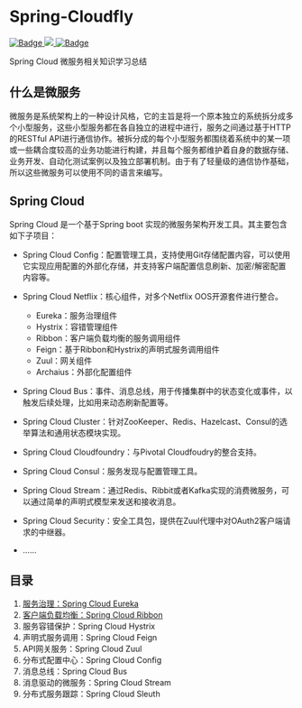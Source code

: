 # Spring-Cloudfly
[![Badge](https://img.shields.io/badge/language-java-brigtgreen.svg) ![](https://img.shields.io/npm/v/drone.svg) ![Badge](https://img.shields.io/badge/link-996.icu-red.svg)](https://996.icu/#/en_US)

Spring Cloud 微服务相关知识学习总结

## 什么是微服务

微服务是系统架构上的一种设计风格，它的主旨是将一个原本独立的系统拆分成多个小型服务，这些小型服务都在各自独立的进程中进行，服务之间通过基于HTTP的RESTful API进行通信协作。被拆分成的每个小型服务都围绕着系统中的某一项或一些耦合度较高的业务功能进行构建，并且每个服务都维护着自身的数据存储、业务开发、自动化测试案例以及独立部署机制。由于有了轻量级的通信协作基础，所以这些微服务可以使用不同的语言来编写。

## Spring Cloud

Spring Cloud 是一个基于Spring boot 实现的微服务架构开发工具。其主要包含如下子项目：

- Spring Cloud Config：配置管理工具，支持使用Git存储配置内容，可以使用它实现应用配置的外部化存储，并支持客户端配置信息刷新、加密/解密配置内容等。
- Spring Cloud Netflix：核心组件，对多个Netflix OOS开源套件进行整合。
  - Eureka：服务治理组件
  - Hystrix：容错管理组件
  - Ribbon：客户端负载均衡的服务调用组件
  - Feign：基于Ribbon和Hystrix的声明式服务调用组件
  - Zuul：网关组件
  - Archaius：外部化配置组件

- Spring Cloud Bus：事件、消息总线，用于传播集群中的状态变化或事件，以触发后续处理，比如用来动态刷新配置等。
- Spring Cloud Cluster：针对ZooKeeper、Redis、Hazelcast、Consul的选举算法和通用状态模块实现。
- Spring Cloud Cloudfoundry：与Pivotal Cloudfoudry的整合支持。
- Spring Cloud Consul：服务发现与配置管理工具。
- Spring Cloud Stream：通过Redis、Ribbit或者Kafka实现的消费微服务，可以通过简单的声明式模型来发送和接收消息。
- Spring Cloud Security：安全工具包，提供在Zuul代理中对OAuth2客户端请求的中继器。
- ……

## 目录

1. [服务治理：Spring Cloud Eureka](https://github.com/tangming579/Spring-Cloudfly/blob/master/note/1-%E6%9C%8D%E5%8A%A1%E6%B2%BB%E7%90%86%EF%BC%9ASpringCloudEureka.md)
2. [客户端负载均衡：Spring Cloud Ribbon](https://github.com/tangming579/Spring-Cloudfly/blob/master/note/2-%E5%AE%A2%E6%88%B7%E7%AB%AF%E8%B4%9F%E8%BD%BD%E5%9D%87%E8%A1%A1%EF%BC%9ASpringCloudRibbon.md)
3. 服务容错保护：Spring Cloud Hystrix
4. 声明式服务调用：Spring Cloud Feign
5. API网关服务：Spring Cloud Zuul
6. 分布式配置中心：Spring Cloud Config
7. 消息总线：Spring Cloud Bus
8. 消息驱动的微服务：Spring Cloud Stream
9. 分布式服务跟踪：Spring Cloud Sleuth